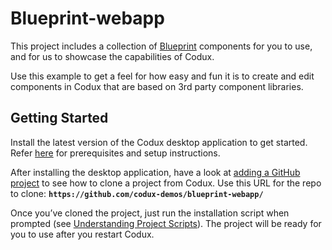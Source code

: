 # Blueprint-webapp

This project includes a collection of [Blueprint](https://blueprintjs.com) components for you to use, and for us to showcase the capabilities of Codux.

Use this example to get a feel for how easy and fun it is to create and edit components in Codux that are based on 3rd party component libraries.

## Getting Started

Install the latest version of the Codux desktop application to get started. Refer [here](https://codux.wixanswers.com/kb/en/article/kb14826) for prerequisites and setup instructions.

After installing the desktop application, have a look at [adding a GitHub project](https://codux.wixanswers.com/kb/en/article/kb15627) to see how to clone a project from Codux. Use this URL for the repo to clone: **`https://github.com/codux-demos/blueprint-webapp/`**

Once you’ve cloned the project, just run the installation script when prompted (see [Understanding Project Scripts](https://codux.wixanswers.com/kb/en/article/kb19225)). The project will be ready for you to use after you restart Codux.
